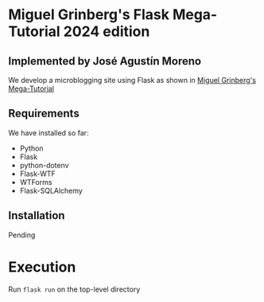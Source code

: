 # Miguel Grinberg's Flask Mega-Tutorial 2024 edition
## Implemented by José Agustín Moreno

We develop a microblogging site using Flask as shown
in [Miguel Grinberg's Mega-Tutorial](https://blog.miguelgrinberg.com/post/the-flask-mega-tutorial-part-i-hello-world) 

## Requirements
We have installed so far:
- Python
- Flask
- python-dotenv
- Flask-WTF
- WTForms
- Flask-SQLAlchemy

## Installation
Pending

# Execution
Run `flask run` on the top-level directory
